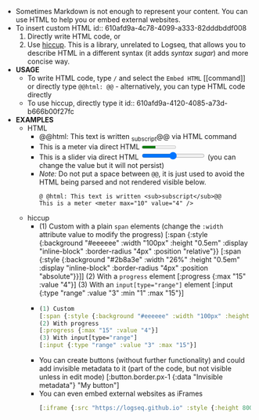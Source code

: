 - Sometimes Markdown is not enough to represent your content. You can use HTML to help you or embed external websites.
- To insert custom HTML
  id:: 610afd9a-4c78-4099-a333-82dddbddf008
  1. Directly write HTML code, or
  1. Use [hiccup](https://github.com/weavejester/hiccup/wiki/Syntax). This is a library, unrelated to Logseq, that allows you to describe HTML in a different syntax (it adds _syntax sugar_) and more concise way.
- **USAGE**
	- To write HTML code, type `/` and select the `Embed HTML` [[command]] or directly type `@@html: @@` - alternatively, you can type HTML code directly
	- To use hiccup, directly type it
	  id:: 610afd9a-4120-4085-a73d-b666b00f27fc
- **EXAMPLES**
	- HTML
		- @@html: This text is written <sub>subscript</sub>@@ via HTML command
		- This is a meter via direct HTML <meter max="10" value="4" />
		- This is a slider via direct HTML <input type="range" min="1" max="100" value="50" /> (you can change the value but it will not persist)
		- _Note:_ Do not put a space between `@@`, it is just used to avoid the HTML being parsed and not rendered visible below.
		  ```source
		  @ @html: This text is written <sub>subscript</sub>@@
		  This is a meter <meter max="10" value="4" />
		  ```
	- hiccup
		- (1) Custom with a plain `span` elements (change the `:width` attribute value to modify the progress)
		  [:span {:style {:background "#eeeeee" :width "100px" :height "0.5em" :display "inline-block" :border-radius "4px" :position "relative"}} [:span {:style {:background "#2b8a3e" :width "26%" :height "0.5em" :display "inline-block" :border-radius "4px" :position "absolute"}}]]
		  (2) With a `progress` element
		  [:progress {:max "15" :value "4"}]
		  (3) With an `input[type="range"]` element
		  [:input {:type "range" :value "3" :min "1" :max "15"}]
		-
		  ```clojure
		  (1) Custom
		  [:span {:style {:background "#eeeeee" :width "100px" :height "0.5em" :display "inline-block" :border-radius "4px" :position "relative"}} [:span {:style {:background "#2b8a3e" :width "26%" :height "0.5em" :display "inline-block" :border-radius "4px" :position "absolute"}}]]
		  (2) With progress
		  [:progress {:max "15" :value "4"}]
		  (3) With input[type="range"]
		  [:input {:type "range" :value "3" :max "15"}]
		  ```
		- You can create buttons (without further functionality) and could add invisible metadata to it (part of the code, but not visible unless in edit mode) [:button.border.px-1 {:data "Invisible metadata"} "My button"]
		- You can even embed external websites as iFrames
		  ```clojure
		  [:iframe {:src "https://logseq.github.io" :style {:height 800 :width 615}}]
		  ```